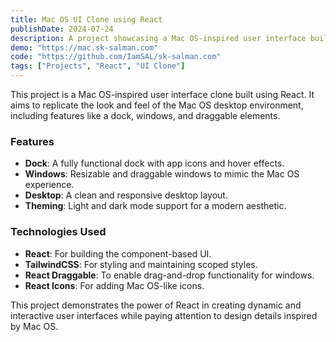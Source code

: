 ```yaml
---
title: Mac OS UI Clone using React
publishDate: 2024-07-24
description: A project showcasing a Mac OS-inspired user interface built using React, just for fun.
demo: "https://mac.sk-salman.com"
code: "https://github.com/IamSAL/sk-salman.com"
tags: ["Projects", "React", "UI Clone"]
---
```


This project is a Mac OS-inspired user interface clone built using React. It aims to replicate the look and feel of the Mac OS desktop environment, including features like a dock, windows, and draggable elements.

### Features
- **Dock**: A fully functional dock with app icons and hover effects.
- **Windows**: Resizable and draggable windows to mimic the Mac OS experience.
- **Desktop**: A clean and responsive desktop layout.
- **Theming**: Light and dark mode support for a modern aesthetic.

### Technologies Used
- **React**: For building the component-based UI.
- **TailwindCSS**: For styling and maintaining scoped styles.
- **React Draggable**: To enable drag-and-drop functionality for windows.
- **React Icons**: For adding Mac OS-like icons.

This project demonstrates the power of React in creating dynamic and interactive user interfaces while paying attention to design details inspired by Mac OS.